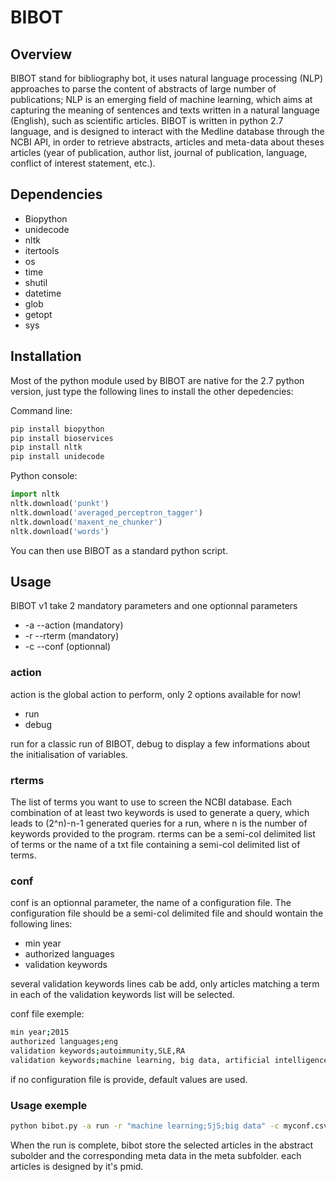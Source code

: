# BIBOT

## Overview

BIBOT stand for bibliography bot, it uses natural language processing (NLP) approaches to parse the content of abstracts of large number of publications; NLP is an emerging field of machine learning, which aims at capturing the meaning of sentences and texts written in a natural language (English), such as scientific articles. BIBOT is written in python 2.7 language, and is designed to interact with the Medline database through the NCBI API, in order to retrieve abstracts, articles and meta-data about theses articles (year of publication, author list, journal of publication, language, conflict of interest statement, etc.).

## Dependencies
* Biopython
* unidecode
* nltk
* itertools
* os
* time
* shutil
* datetime
* glob
* getopt
* sys

## Installation
Most of the python module used by BIBOT are native for the 2.7 python version, just type the following lines to install the other depedencies:

Command line:
```Bash
pip install biopython
pip install bioservices
pip install nltk
pip install unidecode
```
Python console:
```python
import nltk
nltk.download('punkt')
nltk.download('averaged_perceptron_tagger')
nltk.download('maxent_ne_chunker')
nltk.download('words')
```

You can then use BIBOT as a standard python script.

## Usage

BIBOT v1 take 2 mandatory parameters and one optionnal parameters

* -a --action (mandatory)
* -r --rterm (mandatory)
* -c --conf (optionnal)

### action

action is the global action to perform, only 2 options available for now!
* run
* debug

run for a classic run of BIBOT, debug to display a few informations about the initialisation of variables.

### rterms
The list of terms you want to use to screen the NCBI database. Each combination of at least two keywords is used to generate a query, which leads to (2^n)-n-1 generated queries for a run, where n is the number of keywords provided to the program. rterms can be a semi-col delimited list of terms or the name of a txt file containing a semi-col delimited list of terms.

### conf
conf is an optionnal parameter, the name of a configuration file. The configuration file should be a semi-col delimited file and should wontain the following lines:

* min year
* authorized languages
* validation keywords

several validation keywords lines cab be add, only articles matching a term in each of the validation keywords list will be selected.

conf file exemple:
```Bash
min year;2015
authorized languages;eng
validation keywords;autoimmunity,SLE,RA
validation keywords;machine learning, big data, artificial intelligence
```

if no configuration file is provide, default values are used.

### Usage exemple

```Bash
python bibot.py -a run -r "machine learning;SjS;big data" -c myconf.csv
```

When the run is complete, bibot store the selected articles in the abstract subolder and the corresponding meta data in the meta subfolder. each articles is designed by it's pmid.
